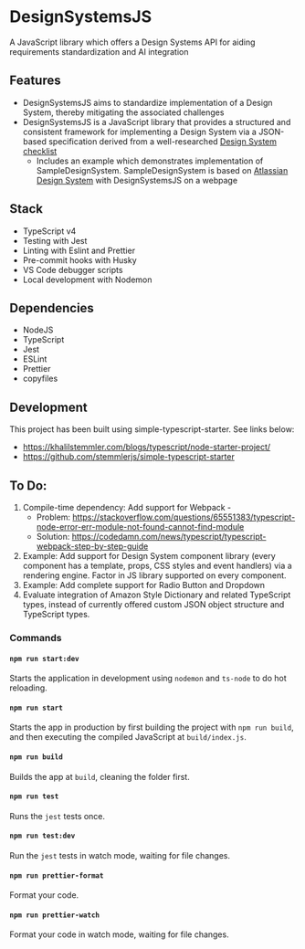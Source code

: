 # DesignSystemsJS
A JavaScript library which offers a Design Systems API for aiding requirements standardization and AI integration

## Features
- DesignSystemsJS aims to standardize implementation of a Design System, thereby mitigating the associated challenges
- DesignSystemsJS is a JavaScript library that provides a structured and consistent framework for implementing a Design System via a JSON-based specification derived from a well-researched [Design System checklist](https://www.DesignSystemsChecklist.com)
    - Includes an example which demonstrates implementation of SampleDesignSystem. SampleDesignSystem is based on [Atlassian Design System](https://www.atlassian.design) with DesignSystemsJS on a webpage

## Stack
- TypeScript v4
- Testing with Jest
- Linting with Eslint and Prettier
- Pre-commit hooks with Husky
- VS Code debugger scripts
- Local development with Nodemon

## Dependencies
- NodeJS
- TypeScript
- Jest
- ESLint
- Prettier
- copyfiles

## Development
This project has been built using simple-typescript-starter. See links below:
- https://khalilstemmler.com/blogs/typescript/node-starter-project/
- https://github.com/stemmlerjs/simple-typescript-starter

## To Do:
1.  Compile-time dependency: Add support for Webpack -
    - Problem: https://stackoverflow.com/questions/65551383/typescript-node-error-err-module-not-found-cannot-find-module
    - Solution: https://codedamn.com/news/typescript/typescript-webpack-step-by-step-guide
2.  Example: Add support for Design System component library (every component has a template, props, CSS styles and event handlers) via a rendering engine. Factor in JS library supported on every component.
3.  Example: Add complete support for Radio Button and Dropdown
3.  Evaluate integration of Amazon Style Dictionary and related TypeScript types, instead of currently offered custom JSON object structure and TypeScript types.

### Commands

#### `npm run start:dev`

Starts the application in development using `nodemon` and `ts-node` to do hot reloading.

#### `npm run start`

Starts the app in production by first building the project with `npm run build`, and then executing the compiled JavaScript at `build/index.js`.

#### `npm run build`

Builds the app at `build`, cleaning the folder first.

#### `npm run test`

Runs the `jest` tests once.

#### `npm run test:dev`

Run the `jest` tests in watch mode, waiting for file changes.

#### `npm run prettier-format`

Format your code.

#### `npm run prettier-watch`

Format your code in watch mode, waiting for file changes.